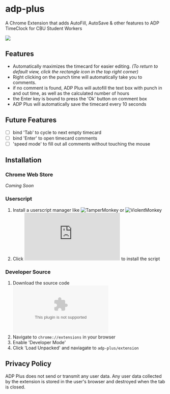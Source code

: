 # adp-plus
A Chrome Extension that adds AutoFill, AutoSave & other features to ADP TimeClock for CBU Student Workers

![](media/demo.gif)

## Features
* Automatically maximizes the timecard for easier editing. _(To return to default view, click the rectangle icon in the top right corner)_
* Right clicking on the punch time will automatically take you to comments.
* if no comment is found, ADP Plus will autofill the text box with punch in and out time, as well as the calculated number of hours
* the Enter key is bound to press the 'Ok' button on comment box
* ADP Plus will automatically save the timecard every 10 seconds

## Future Features
- [ ] bind 'Tab' to cycle to next empty timecard
- [ ] bind 'Enter' to open timecard comments
- [ ] 'speed mode' to fill out all comments without touching the mouse

## Installation
### Chrome Web Store
_Coming Soon_

### Userscript
1. Install a userscript manager like ![TamperMonkey](https://chrome.google.com/webstore/detail/tampermonkey/dhdgffkkebhmkfjojejmpbldmpobfkfo) or ![ViolentMonkey](https://chrome.google.com/webstore/detail/violentmonkey/jinjaccalgkegednnccohejagnlnfdag)
2. Click ![here](https://github.com/inVariabl/adp-plus/raw/main/ADP%20Plus.user.js) to install the script

### Developer Source
1. Download the source code ![here](https://github.com/inVariabl/adp-plus/archive/refs/heads/main.zip)
2. Navigate to `chrome://extensions` in your browser
3. Enable 'Developer Mode'
4. Click 'Load Unpacked' and naviagate to `adp-plus/extension`

## Privacy Policy
ADP Plus does not send or transmit any user data.
Any user data collected by the extension is stored in the user's browser and destroyed when the tab is closed.
